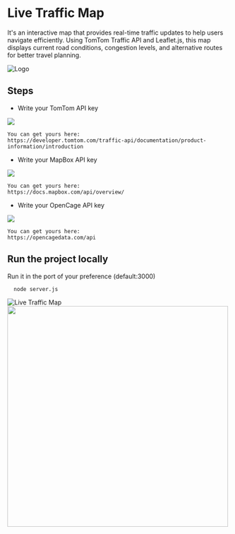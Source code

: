 
# Live Traffic Map
It's an interactive map that provides real-time traffic updates to help users navigate efficiently. Using TomTom Traffic API and Leaflet.js, this map displays current road conditions, congestion levels, and alternative routes for better travel planning.



![Logo](https://i.postimg.cc/MT4LV9qh/cover.png)


## Steps

- Write your TomTom API key

![](https://i.postimg.cc/ZKmcgG7w/Screenshot-from-2025-01-30-17-14-25.png)

    You can get yours here: 
    https://developer.tomtom.com/traffic-api/documentation/product-information/introduction

- Write your MapBox API key

![](https://i.postimg.cc/4xSpJqPk/Screenshot-from-2025-01-30-17-15-49.png)

    You can get yours here:
    https://docs.mapbox.com/api/overview/

- Write your OpenCage API key

![](https://i.postimg.cc/Dz73wpw6/Screenshot-from-2025-01-30-17-59-01.png)

    You can get yours here:
    https://opencagedata.com/api






## Run the project locally

Run it in the port of your preference (default:3000)

```bash
  node server.js
```

![Live Traffic Map](https://i.postimg.cc/t437cccN/Screenshot-from-2025-01-30-16-58-35.png)
<img src="https://i.postimg.cc/t437cccN/Screenshot-from-2025-01-30-16-58-35.png" style="width:500px; height:auto;">


